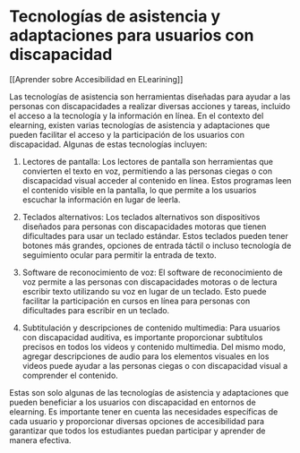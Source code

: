 # Tecnologías de asistencia y adaptaciones para usuarios con discapacidad

[[Aprender sobre Accesibilidad en ELearining]]

Las tecnologías de asistencia son herramientas diseñadas para ayudar a las personas con discapacidades a realizar diversas acciones y tareas, incluido el acceso a la tecnología y la información en línea. En el contexto del elearning, existen varias tecnologías de asistencia y adaptaciones que pueden facilitar el acceso y la participación de los usuarios con discapacidad. Algunas de estas tecnologías incluyen:

1. Lectores de pantalla: Los lectores de pantalla son herramientas que convierten el texto en voz, permitiendo a las personas ciegas o con discapacidad visual acceder al contenido en línea. Estos programas leen el contenido visible en la pantalla, lo que permite a los usuarios escuchar la información en lugar de leerla.

2. Teclados alternativos: Los teclados alternativos son dispositivos diseñados para personas con discapacidades motoras que tienen dificultades para usar un teclado estándar. Estos teclados pueden tener botones más grandes, opciones de entrada táctil o incluso tecnología de seguimiento ocular para permitir la entrada de texto.

3. Software de reconocimiento de voz: El software de reconocimiento de voz permite a las personas con discapacidades motoras o de lectura escribir texto utilizando su voz en lugar de un teclado. Esto puede facilitar la participación en cursos en línea para personas con dificultades para escribir en un teclado.

4. Subtitulación y descripciones de contenido multimedia: Para usuarios con discapacidad auditiva, es importante proporcionar subtítulos precisos en todos los videos y contenido multimedia. Del mismo modo, agregar descripciones de audio para los elementos visuales en los videos puede ayudar a las personas ciegas o con discapacidad visual a comprender el contenido.

Estas son solo algunas de las tecnologías de asistencia y adaptaciones que pueden beneficiar a los usuarios con discapacidad en entornos de elearning. Es importante tener en cuenta las necesidades específicas de cada usuario y proporcionar diversas opciones de accesibilidad para garantizar que todos los estudiantes puedan participar y aprender de manera efectiva.
